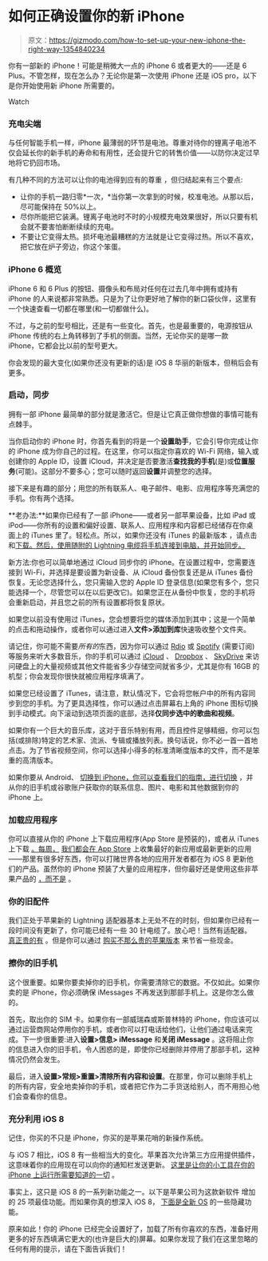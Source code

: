 # 如何正确设置你的新 iPhone

> 原文：<https://gizmodo.com/how-to-set-up-your-new-iphone-the-right-way-1354840234>

你有一部新的 iPhone！可能是稍微大一点的 iPhone 6 或者更大的——还是 6 Plus。不管怎样，现在怎么办？无论你是第一次使用 iPhone 还是 iOS pro，以下是你开始使用新 iPhone 所需要的。

Watch

### 充电尖端

与任何智能手机一样，iPhone 最薄弱的环节是电池。尊重对待你的锂离子电池不仅会延长你的新手机的寿命和有用性，还会提升它的转售价值——以防你决定过早地将它扔回市场。

有几种不同的方法可以让你的电池得到应有的尊重 ，但归结起来有三个要点:

*   让你的手机一路归零*一次，*当你第一次拿到的时候，校准电池。从那以后，尽可能保持在 50%以上。
*   尽你所能把它装满。锂离子电池时不时的小规模充电效果很好，所以只要有机会就不要害怕断断续续的充电。
*   不要让它变得太热。损坏电池最糟糕的方法就是让它变得过热。所以不喜欢，把它放在炉子旁边，你这个笨蛋。

### iPhone 6 概览

iPhone 6 和 6 Plus 的按钮、摄像头和布局对任何在过去几年中拥有或持有 iPhone 的人来说都非常熟悉。只是为了让你更好地了解你的新口袋伙伴，这里有一个快速查看一切都在哪里(和一切都做什么)。

不过，与之前的型号相比，还是有一些变化。首先，也是最重要的，电源按钮从 iPhone 传统的右上角转移到了手机的侧面。当然，无论你买的是哪一款 iPhone，它都会比以前的型号更大。

你会发现的最大变化(如果你还没有更新的话)是 iOS 8 华丽的新版本，但稍后会有更多。

### 启动，同步

拥有一部 iPhone 最简单的部分就是激活它。但是让它真正做你想做的事情可能有点棘手。

当你启动你的 iPhone 时，你首先看到的将是一个**设置助手**，它会引导你完成让你的 iPhone 成为你自己的过程。在这里，你可以指定你喜欢的 Wi-Fi 网络，输入或创建你的 Apple ID，设置 iCloud，并决定是否要激活**查找我的手机**(是)或**位置服务**(可能)。这部分不要多心；您可以随时返回**设置**并调整您的选择。

接下来是有趣的部分；用您的所有联系人、电子邮件、电影、应用程序等充满您的手机。你有两个选择。

**老办法:**如果你已经有了一部 iPhone——或者另一部苹果设备，比如 iPad 或 iPod——你所有的设置和偏好设置、联系人、应用程序和内容都已经储存在你桌面上的 iTunes 里了。轻松点。所以，如果你还没有 iTunes 的最新版本 ，请点击和[下载。然后，使用随附的 Lightning 电缆将手机连接到电脑，并开始同步。](http://www.apple.com/itunes/download/)

新方法:你也可以简单地通过 iCloud 同步你的 iPhone。在设置过程中，您需要连接到 Wi-Fi，并选择是要设置为新设备、从 iCloud 备份恢复还是从 iTunes 备份恢复。无论您选择什么，您只需输入您的 Apple ID 登录信息(如果您有多个，您只能选择一个，尽管您可以在以后更改它)。如果您正在从备份中恢复，您的手机将会重新启动，并且您之前的所有设置都将恢复原状。

如果您以前没有使用过 iTunes，您会想要将您的媒体添加到其中；这是一个简单的点击和拖动操作，或者你可以通过进入**文件>添加到库**快速吸收整个文件夹。

请记住，你可能不需要*所有的*东西，因为你可以通过 [Rdio](http://itunes.apple.com/us/app/rdio/id335060889?mt=8) 或 [Spotify](http://itunes.apple.com/us/app/spotify/id324684580?mt=8) (需要订阅)等服务来听大多数音乐，你的手机可以通过 [iCloud](http://www.apple.com/icloud/) 、 [Dropbox](http://itunes.apple.com/us/app/dropbox/id327630330?mt=8) 、 [SkyDrive](http://itunes.apple.com/us/app/skydrive/id477537958?mt=8) 来访问硬盘上的大量视频或其他文件能省多少存储空间就省多少，尤其是你有 16GB 的机型；你会发现你很快就被应用程序填满了。

如果您已经设置了 iTunes，请注意，默认情况下，它会将您帐户中的所有内容同步到您的手机。为了更具选择性，你可以通过点击屏幕右上角的 iPhone 图标切换到手动模式。向下滚动到选项页面的底部，选择**仅同步选中的歌曲和视频**。

如果你有一个巨大的音乐库，这对于音乐特别有用，而且控件足够精细，你可以包括(或排除)特定的艺术家、流派、专辑或播放列表。换句话说，你不必一首一首地点击。为了节省视频空间，你可以选择小得多的标准清晰度版本的文件，而不是笨重的高清版本。

如果你要从 Android、 [切换到 iPhone，你可以查看我们的指南，进行切换](http://gizmodo.com/how-to-make-the-switch-from-android-to-ios-5943175) ，并从你的旧手机或谷歌账户获取你的联系信息、图片、电影和其他数据到你的 iPhone 上。

### 加载应用程序

你可以直接从你的 iPhone 上下载应用程序(App Store 是预装的)，或者从 iTunes 上下载 [。每周，](http://itunes.apple.com/us/genre/ios/id36?mt=8) [我们都会在 App Store](http://gizmodo.com/tag/apps-of-the-week) 上收集最好的新应用或最新更新的应用——那里有很多好东西，你可以打赌世界各地的应用开发者都在为 iOS 8 更新他们的产品。虽然你的 iPhone 预装了大量的应用程序，但你最好还是使用这些非苹果产品的 [，而不是](http://gizmodo.com/the-best-alternative-for-every-pre-loaded-iphone-app-5968446) 。

### 你的旧配件

我们正处于苹果新的 Lightning 适配器基本上无处不在的时刻，但如果你已经有一段时间没有更新了，你可能已经有一些 30 针电缆了。放心吧！当然有适配器。 [真正贵的有](http://gizmodo.com/f-ck-that-goddamn-iphone-adapter-costs-30-bucks-5942710) 。但是你可以通过 [购买不那么贵的苹果版本](http://gizmodo.com/how-to-save-20-bucks-on-that-stupid-iphone-5-adapter-5943843) 来节省一些现金。

### 擦你的旧手机

这个很重要。如果你要卖掉你的旧手机，你需要清除它的数据。不仅如此。如果你卖的是 iPhone，你必须确保 iMessages 不再发送到那部手机上。这是你怎么做的。

首先，取出你的 SIM 卡。如果你有一部威瑞森或斯普林特的 iPhone，你应该可以通过运营商网站停用你的手机，或者你可以打电话给他们，让他们通过电话来完成。下一步很重要:进入**设置>信息> iMessage** 和**关闭 iMessage** 。这将阻止你的信息进入你的旧手机，令人困惑的是，即使你已经删除并停用了那部手机，这种情况仍然会发生。

最后，进入**设置>常规>重置>清除所有内容和设置**。在那里，你可以删除手机上的所有内容，安全地卖掉你的手机，或者把它作为二手货送给别人，而不用担心他们会查看你的信息。

### 充分利用 iOS 8

记住，你买的不只是 iPhone，你买的是苹果花哨的新操作系统。

与 iOS 7 相比，iOS 8 有一些相当大的变化。苹果首次允许第三方应用提供插件，这意味着你的应用现在可以向你的通知栏发送更新。 [这里是让你的小工具在你的 iPhone 上运行所需要知道的一切](http://gizmodo.com/ios-8-has-widgets-heres-how-to-use-them-1636381404) 。

事实上，这只是 iOS 8 的一系列新功能之一。以下是苹果公司为这款新软件 增加的 25 项最佳功能。而如果你真的想深入 iOS 8， [下面是全新 OS](http://gizmodo.com/ios-8-the-best-hidden-features-that-apple-didnt-show-y-1586023628) 的一些隐藏功能。

原来如此！你的 iPhone 已经完全设置好了，加载了所有你喜欢的东西，准备好用更多的好东西填满它更大的(也许是巨大的)屏幕。如果你发现了我们在这里忽略的任何有用的提示，请在下面告诉我们！